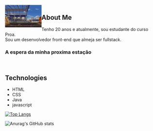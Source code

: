 
<img align="left"  width="120px" src="https://github.com/NylipekWolf/NylipekWolf/blob/main/train.gif" />

## About Me
Tenho 20 anos e atualmente, sou estudante do curso Proa.
<br>
Sou um desenvolvedor front-end que almeja ser fullstack. 
### A espera da minha proxima estação 

<br>

## Technologies
- HTML
- CSS
- Java
- javascript


[![Top Langs](https://github-readme-stats.vercel.app/api/top-langs/?username=NylipekWolf&layout=compact)](https://github.com/anuraghazra/github-readme-stats)


  ![Anurag's GitHub stats](https://github-readme-stats.vercel.app/api?username=NylipekWolf&_icons=true&theme=midnight-purple)
